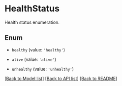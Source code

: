 # HealthStatus

Health status enumeration.

## Enum

* `healthy` (value: `'healthy'`)

* `alive` (value: `'alive'`)

* `unhealthy` (value: `'unhealthy'`)

[[Back to Model list]](../README.md#documentation-for-models) [[Back to API list]](../README.md#documentation-for-api-endpoints) [[Back to README]](../README.md)
